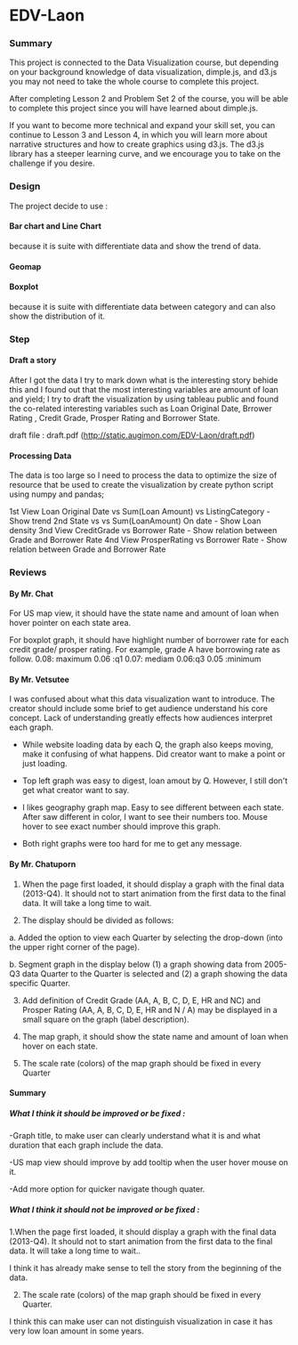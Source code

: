 # EDV-Laon

### Summary

This project is connected to the Data Visualization course, 
but depending on your background knowledge of data visualization, 
dimple.js, and d3.js you may not need to take the whole course to complete this project.

After completing Lesson 2 and Problem Set 2 of the course, 
you will be able to complete this project since you will have learned about dimple.js.

If you want to become more technical and expand your skill set, 
you can continue to Lesson 3 and Lesson 4, in which you will learn more 
about narrative structures and how to create graphics using d3.js. 
The d3.js library has a steeper learning curve, and we encourage you to take on the challenge if you desire.


### Design

The project decide to use :

#### Bar chart and Line Chart
because it is suite with differentiate data and show the trend of data.

#### Geomap

#### Boxplot
because it is suite with differentiate data between category and can also show the distribution of it.
 

### Step

#### Draft a story

After I got the data I try to mark down what is the interesting story behide this 
and I found out that the most interesting variables are 
amount of loan and yield; I try to draft the visualization by using tableau public and found the co-related interesting variables such as
Loan Original Date, Brrower Rating , Credit Grade, Prosper Rating and Borrower State.

draft file : draft.pdf (http://static.augimon.com/EDV-Laon/draft.pdf)

#### Processing Data

The data is too large so I need to process the data to optimize the size of resource that 
be used to create the visualization by create python script using numpy and pandas; 

1st View Loan Original Date vs Sum(Loan Amount) vs ListingCategory - Show trend
2nd State vs vs Sum(LoanAmount) On date - Show Loan density
3nd View CreditGrade vs Borrower Rate - Show relation between Grade and Borrower Rate
4nd View ProsperRating vs Borrower Rate - Show relation between Grade and Borrower Rate


### Reviews

#### By Mr. Chat

For US map view, it should have the state name and amount of loan when hover pointer on each state area.

For boxplot graph, it should have highlight number of borrower rate for each credit grade/ prosper rating.
For example, grade A have borrowing rate as follow.
0.08: maximum 0.06 :q1 0.07: mediam  0.06:q3 0.05 :minimum

#### By Mr. Vetsutee

I was confused about what this data visualization want to introduce. 
The creator should include some brief to get audience understand his core concept. 
Lack of understanding greatly effects how audiences interpret each graph.
 
- While website loading data by each Q, the graph also keeps moving, make it confusing of what happens. Did creator want to make a point or just loading.

- Top left graph was easy to digest, loan amout by Q. However, I still don't get what creator want to say.
 
- I likes geography graph map. Easy to see different between each state. After saw different in color, I want to see their numbers too. Mouse hover to see exact number should improve this graph.

- Both right graphs were too hard for me to get any message.

#### By Mr. Chatuporn


1. When the page first loaded, it should display a graph with the final data (2013-Q4). It should not
to start animation from the first data to the final data. It will take a long time to wait.

2. The display should be divided as follows:

a. Added the option to view each Quarter by selecting the drop-down (into the upper right
corner of the page).

b. Segment graph in the display below (1) a graph showing data from 2005-Q3 data
Quarter to the Quarter is selected and (2) a graph showing the data specific Quarter.

3. Add definition of Credit Grade (AA, A, B, C, D, E, HR and NC) and Prosper Rating (AA, A, B, C, D, E,
HR and N / A) may be displayed in a small square on the graph (label description).

4. The map graph, it should show the state name and amount of loan when hover on each state.

5. The scale rate (colors) of the map graph should be fixed in every Quarter

#### Summary 

##### What I think it should be improved or be fixed :

-Graph title, to make user can clearly understand what it is and what duration that each graph include the data.

-US map view should improve by add tooltip when the user hover mouse on it.

-Add more option for quicker navigate though quater.

##### What I think it should not be improved or be fixed :

1.When the page first loaded, it should display a graph with the final data (2013-Q4). It should not
to start animation from the first data to the final data. It will take a long time to wait.. 

I think it has already make sense to tell the story from the beginning of the data.

2. The scale rate (colors) of the map graph should be fixed in every Quarter.

I think this can make user can not distinguish visualization
in case it has very low loan amount in some years.



